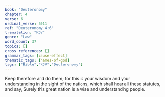 ```yaml
---
book: "Deuteronomy"
chapter: 4
verse: 6
ordinal_verse: 5011
ref: "Deuteronomy 4:6"
translation: "KJV"
genre: "Law"
word_count: 37
topics: []
cross_references: []
grammar_tags: [cause-effect]
thematic_tags: [names-of-god]
tags: ["Bible","KJV","Deuteronomy"]
---
```

Keep therefore and do them; for this is your wisdom and your understanding in the sight of the nations, which shall hear all these statutes, and say, Surely this great nation is a wise and understanding people.
